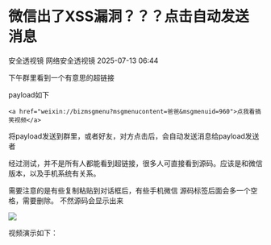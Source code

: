 #  微信出了XSS漏洞？？？点击自动发送消息  
安全透视镜  网络安全透视镜   2025-07-13 06:44  
  
下午群里看到一个有意思的超链接  
  
payload如下  
```
<a href="weixin://bizmsgmenu?msgmenucontent=爸爸&msgmenuid=960">点我看搞笑视频</a>
```  
  
将payload发送到群里，或者好友，对方点击后，会自动发送消息给payload发送者  
  
经过测试，并不是所有人都能看到超链接，很多人可直接看到源码。应该是和微信版本，以及手机系统有关系。  
  
  
需要注意的是有些复制粘贴到对话框后，有些手机微信 源码标签后面会多一个空格，需要删除。 不然源码会显示出来  
  
![](https://mmbiz.qpic.cn/mmbiz_png/apNprpz3YS6AeicPnfKe896GVZaOyfeuIJ8icIBAtOQk0GafwY381ZAnDP31xlplVsbibT4TdkjZyV8T29ibfeY0MQ/640?wx_fmt=png&from=appmsg "")  
  
视频演示如下：  
  
  
  
  
  
